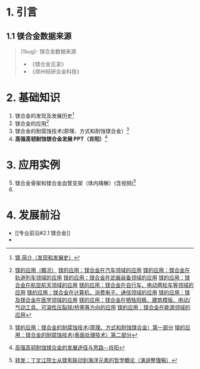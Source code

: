 # 1. 引言 
## 1.1 镁合金数据来源 
> [!bug]- 镁合金数据来源 
> - 《镁合金见录》
> - 《郑州轻研合金科技》
# 2. 基础知识 
1. 镁合金的发现及发展历史[^1]
2. 镁合金的应用[^2]
3. 镁合金的耐腐蚀技术(原理、方式和耐蚀镁合金）[^3]
4. **高强高韧耐蚀镁合金发展 PPT（肖阳）**[^5]

# 3. 应用实例 
5. 镁合金骨架和镁合金血管支架（体内降解）(含视频)[^4]
6. 

# 4. 发展前沿 
- [[专业前沿#2.1 镁合金]]
- 

[^1]: [镁 简介（发现和发展史）](https://mp.weixin.qq.com/s/4ZlXpRMCb9ejYxYBniM3PA)

[^2]: [镁的应用（概况）](https://mp.weixin.qq.com/s/JIEki8A9gFC4OPiIiLwDAw)
	[镁的应用：镁合金在汽车领域的应用](https://mp.weixin.qq.com/s/go4T3m573i_PJhnYDGdExQ)
	[镁的应用：镁合金在轨道列车领域的应用](https://mp.weixin.qq.com/s/9DvhjyNmCNdv1K2RlLm0dg)
	[镁的应用：镁合金在武器装备领域的应用](https://mp.weixin.qq.com/s/GDHqs27uiZmwZeMnlBt-Hg)
	[镁的应用：镁合金在航空航天领域的应用](https://mp.weixin.qq.com/s/V1u0GpydzDDICwhtYrJWuQ)
	[镁的应用：镁合金在自行车、电动两轮车等领域的应用](https://mp.weixin.qq.com/s/L9TTj9c226Ep8ARgmklDIg)
	[镁的应用：镁合金在计算机、消费电子、通信领域的应用](https://mp.weixin.qq.com/s/-cZOhULp3B3pAaWFI0kSUA)
	[镁的应用：镁及镁合金在医学领域的应用](https://mp.weixin.qq.com/s/Tw3J_vISFir5MuTVkwRa8g)
	[镁的应用：镁合金在牺牲阳极、建筑模版、电动/气动工具、可溶性压裂球/桥塞等方向的应用](https://mp.weixin.qq.com/s/blWTwrZjj1upBVL4NL_vJA)
	[镁的应用：镁合金在能源领域的应用](https://mp.weixin.qq.com/s/Nli3ExFxbvwEHoNXY-fwew)
	

[^3]: [镁的应用：镁合金的耐腐蚀技术(原理、方式和耐蚀镁合金）第一部分](https://mp.weixin.qq.com/s/554U4k5U9ZUOLJMm2Uu17w)
	[镁的应用：镁合金的耐腐蚀技术(表面处理技术）第二部分](https://mp.weixin.qq.com/s/3Pdokf2ExtfRk1cdrCodUg)
[^4]: [转发：丁文江院士从镁氢联动到海洋元素的哲学概论（演讲整理稿）](https://mp.weixin.qq.com/s/bAzwkptQWmg_Saj8bch-9Q)

[^5]: [高强高韧耐蚀镁合金的发展途径与思路--肖阳](https://mp.weixin.qq.com/s/WyFf_Nw0MZTDo7pU8_zNEw)
